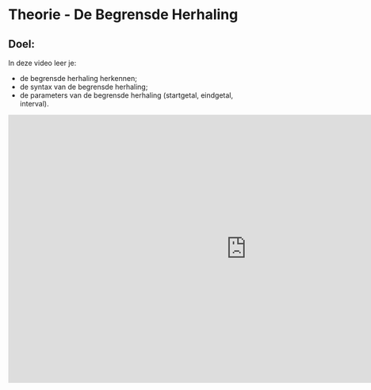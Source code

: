 # Theorie - De Begrensde Herhaling


## Doel:

In deze video leer je: 
* de begrensde herhaling herkennen; 
* de syntax van de begrensde herhaling; 
* de parameters van de begrensde herhaling (startgetal, eindgetal, interval). 


<iframe width="960" height="540" src="https://www.youtube.com/embed/y6oCRKSvnUE?list=PL7qul8TV_7p5mZ_LFp_KHUVn1WglOU-is" title="Python in de Klas - Begrensde Herhaling" frameborder="0" allow="accelerometer; autoplay; clipboard-write; encrypted-media; gyroscope; picture-in-picture; web-share" allowfullscreen></iframe>
